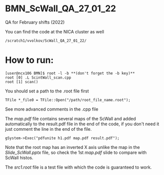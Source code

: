 # BMN_ScWall_QA_27_01_22
QA for February shifts (2022)

You can find the code at the NICA cluster as well  
```
/scratch1/vvolkov/ScWall_QA_27_01_22/
```
# How to run:
```
[user@ncx106 BMN]$ root -l -b **(don't forget the -b key)**  
root [0] .L ScintWall_scan.cpp  
root [1] scan()  
```
You should set a path to the .root file first  
```
TFile *_file0 = TFile::Open("/path/root_file_name.root");
```

See more advanced comments in the .cpp file  

The *map.pdf* file contains several maps of the ScWall and added automatically to the result.pdf file in the end of the code, if you don't need it just comment the line in the end of the file.
```
gSystem->Exec("pdfunite h1.pdf map.pdf result.pdf");
```
Note that the root map has an inverted X axis unlike the map in the *Slide_ScWall.pptx* file, so check the 1st *map.pdf* slide to compare with ScWall histos.

The *src1.root* file is a test file with which the code is guaranteed to work.
